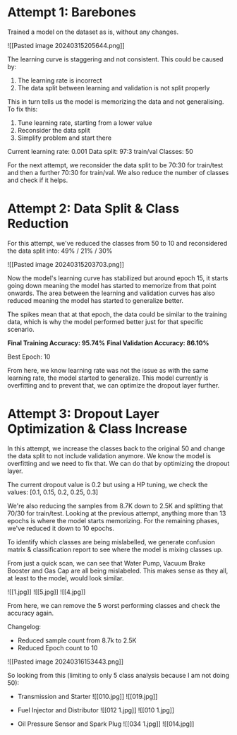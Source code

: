 # Attempt 1: Barebones
Trained a model on the dataset as is, without any changes.

![[Pasted image 20240315205644.png]]

The learning curve is staggering and not consistent. This could be caused by:
1. The learning rate is incorrect 
2. The data split between learning and validation is not split properly

This in turn tells us the model is memorizing the data and not generalising. To fix this:

1. Tune learning rate, starting from a lower value
2. Reconsider the data split
3. Simplify problem and start there

Current learning rate: 0.001
Data split: 97:3 train/val
Classes: 50

For the next attempt, we reconsider the data split to be 70:30 for train/test and then a further 70:30 for train/val. We also reduce the number of classes and check if it helps.
# Attempt 2: Data Split & Class Reduction
For this attempt, we've reduced the classes from 50 to 10 and reconsidered the data split into: 
49% / 21% / 30%

![[Pasted image 20240315203703.png]]

Now the model's learning curve has stabilized but around epoch 15, it starts going down meaning the model has started to memorize from that point onwards. The area between the learning and validation curves has also reduced meaning the model has started to generalize better. 

The spikes mean that at that epoch, the data could be similar to the training data, which is why the model performed better just for that specific scenario.

**Final Training Accuracy: 95.74%** 
**Final Validation Accuracy: 86.10%**

Best Epoch: 10

From here, we know learning rate was not the issue as with the same learning rate, the model started to generalize. This model currently is overfitting and to prevent that, we can optimize the dropout layer further.
# Attempt 3: Dropout Layer Optimization & Class Increase
In this attempt, we increase the classes back to the original 50 and change the data split to not include validation anymore. We know the model is overfitting and we need to fix that. We can do that by optimizing the dropout layer.

The current dropout value is 0.2 but using a HP tuning, we check the values: 
\[0.1, 0.15, 0.2, 0.25, 0.3]

We're also reducing the samples from 8.7K down to 2.5K and splitting that 70/30 for train/test.
Looking at the previous attempt, anything more than 13 epochs is where the model starts memorizing. For the remaining phases, we've reduced it down to 10 epochs.

To identify which classes are being mislabelled, we generate confusion matrix & classification report to see where the model is mixing classes up.

From just a quick scan, we can see that Water Pump, Vacuum Brake Booster and Gas Cap are all being mislabeled. This makes sense as they all, at least to the model, would look similar.

![[1.jpg]]
![[5.jpg]]
![[4.jpg]]

From here, we can remove the 5 worst performing classes and check the accuracy again. 


Changelog:
- Reduced sample count from 8.7k to 2.5K
- Reduced Epoch count to 10

![[Pasted image 20240316153443.png]]

So looking from this (limiting to only 5 class analysis because I am not doing 50):
- Transmission and Starter
![[010.jpg]]  ![[019.jpg]]


- Fuel Injector and Distributor
![[012 1.jpg]]  ![[010 1.jpg]]

- Oil Pressure Sensor and Spark Plug
![[034 1.jpg]]  ![[014.jpg]]


